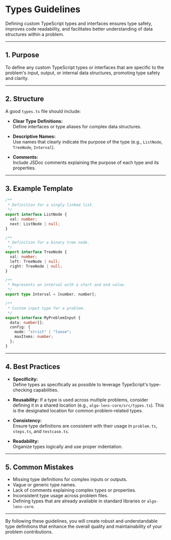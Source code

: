 # Types Guidelines

Defining custom TypeScript types and interfaces ensures type safety, improves code readability, and facilitates better understanding of data structures within a problem.

---

## 1. Purpose

To define any custom TypeScript types or interfaces that are specific to the problem's input, output, or internal data structures, promoting type safety and clarity.

---

## 2. Structure

A good `types.ts` file should include:

- **Clear Type Definitions:**  
  Define interfaces or type aliases for complex data structures.

- **Descriptive Names:**  
  Use names that clearly indicate the purpose of the type (e.g., `ListNode`, `TreeNode`, `Interval`).

- **Comments:**  
  Include JSDoc comments explaining the purpose of each type and its properties.

---

## 3. Example Template

```ts
/**
 * Definition for a singly-linked list.
 */
export interface ListNode {
  val: number;
  next: ListNode | null;
}

/**
 * Definition for a binary tree node.
 */
export interface TreeNode {
  val: number;
  left: TreeNode | null;
  right: TreeNode | null;
}

/**
 * Represents an interval with a start and end value.
 */
export type Interval = [number, number];

/**
 * Custom input type for a problem.
 */
export interface MyProblemInput {
  data: number[];
  config: {
    mode: "strict" | "loose";
    maxItems: number;
  };
}
```

---

## 4. Best Practices

- **Specificity:**  
  Define types as specifically as possible to leverage TypeScript's type-checking capabilities.

- **Reusability:**
  If a type is used across multiple problems, consider defining it in a shared location (e.g., `algo-lens-core/src/types.ts`). This is the designated location for common problem-related types.

- **Consistency:**  
  Ensure type definitions are consistent with their usage in `problem.ts`, `steps.ts`, and `testcase.ts`.

- **Readability:**  
  Organize types logically and use proper indentation.

---

## 5. Common Mistakes

- Missing type definitions for complex inputs or outputs.
- Vague or generic type names.
- Lack of comments explaining complex types or properties.
- Inconsistent type usage across problem files.
- Defining types that are already available in standard libraries or `algo-lens-core`.

---

By following these guidelines, you will create robust and understandable type definitions that enhance the overall quality and maintainability of your problem contributions.